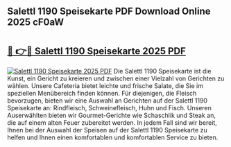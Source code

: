 ## Salettl 1190 Speisekarte PDF Download Online 2025 cF0aW

# <h2><a href="http://gcd4px.nevu.top/?p=Salettl+1190+Speisekarte">🔗 👉🔴 Salettl 1190 Speisekarte 2025 PDF</a></h2>

[![Salettl 1190 Speisekarte 2025 PDF](https://i.imgur.com/dBaPXMq.png)](http://gcd4px.nevu.top/?p=Salettl+1190+Speisekarte)
Die Salettl 1190 Speisekarte ist die Kunst, ein Gericht zu kreieren und zwischen einer Vielzahl von Gerichten zu wählen. Unsere Cafeteria bietet leichte und frische Salate, die Sie im speziellen Menübereich finden können. Für diejenigen, die Fleisch bevorzugen, bieten wir eine Auswahl an Gerichten auf der Salettl 1190 Speisekarte an: Rindfleisch, Schweinefleisch, Huhn und Fisch. Unseren Auserwählten bieten wir Gourmet-Gerichte wie Schaschlik und Steak an, die auf einem alten Feuer zubereitet werden. In jedem Fall sind wir bereit, Ihnen bei der Auswahl der Speisen auf der Salettl 1190 Speisekarte zu helfen und Ihnen einen komfortablen und komfortablen Service zu bieten.
